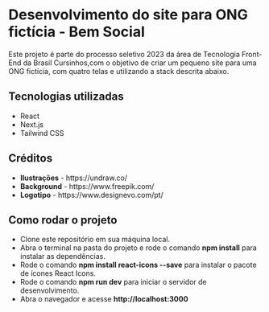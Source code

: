 <h1>Desenvolvimento do site para ONG fictícia - Bem Social</h1>

<p>Este projeto é parte do processo seletivo 2023 da área de Tecnologia Front-End da Brasil Cursinhos,com  o objetivo de criar um pequeno site para uma ONG fictícia, com quatro telas e utilizando a stack descrita abaixo.<p/>

<h2>Tecnologias utilizadas</h2>
<ul>
  <li>React</li>
  <li>Next.js</li>
  <li>Tailwind CSS</li>
</ul>

<h2>Créditos</h2>
<ul>
  <li><strong>Ilustrações</strong> - https://undraw.co/</li>
  <li><strong>Background</strong> - https://www.freepik.com/</li>
  <li><strong>Logotipo</strong> - https://www.designevo.com/pt/</li>
</ul>

<h2>Como rodar o projeto</h2>
<ul>
  <li>Clone este repositório em sua máquina local.</li>
  <li>Abra o terminal na pasta do projeto e rode o comando <strong>npm install</strong> para instalar as dependências.</li>
  <li>Rode o comando <strong>npm install react-icons --save</strong> para instalar o pacote de ícones React Icons.</li>
  <li>Rode o comando <strong>npm run dev</strong> para iniciar o servidor de desenvolvimento.</li>
  <li>Abra o navegador e acesse <strong>http://localhost:3000</strong></li>
</ul>
